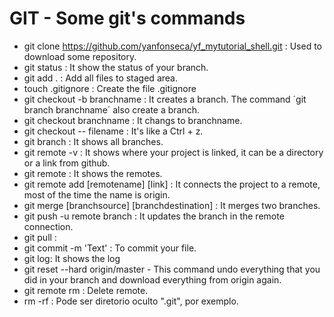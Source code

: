 
# GIT - Some git's commands

* git clone https://github.com/yanfonseca/yf_mytutorial_shell.git : Used to download some repository. 
* git status : It show the status of your branch. 
* git add . : Add all files to staged area.
* touch .gitignore : Create the file .gitignore
* git checkout -b branchname : It creates a branch. The command ´git branch branchname´ also create a branch.
* git checkout branchname : It changs to branchname.
* git checkout -- filename : It's like a Ctrl + z.
* git branch : It shows all branches.
* git remote -v : It shows where your project is linked, it can be a directory or a link from github.
* git remote : It shows the remotes.
* git remote add [remotename] [link] : It connects the project to a remote, most of the time the name is origin.
* git merge [branchsource] [branchdestination] : It merges two branches.
* git push -u remote branch : It updates the branch in the remote connection.
* git pull : 
* git commit -m 'Text' : To commit your file.
* git log: It shows the log
* git reset --hard origin/master - This command undo everything that you did in your branch and download everything from origin again. 
* git remote rm <remote-name> : Delete remote. 
* rm -rf <diretorios> : Pode ser diretorio oculto ".git", por exemplo.
